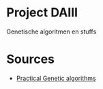 Project DAIII
=============

Genetische algoritmen en stuffs



Sources
=========
 - [Practical Genetic algorithms](http://semeng.ir/jdownloads/arshad/Courses/Energy-Conversion/practical_genetic_algorithms.pdf)
